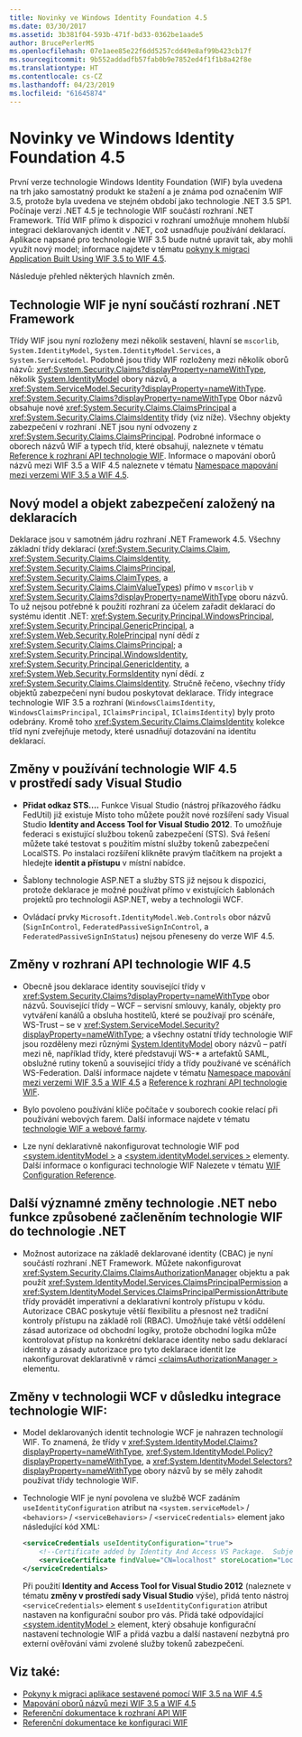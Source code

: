 ```yaml
---
title: Novinky ve Windows Identity Foundation 4.5
ms.date: 03/30/2017
ms.assetid: 3b381f04-593b-471f-bd33-0362be1aade5
author: BrucePerlerMS
ms.openlocfilehash: 07e1aee85e22f6dd5257cdd49e8af99b423cb17f
ms.sourcegitcommit: 9b552addadfb57fab0b9e7852ed4f1f1b8a42f8e
ms.translationtype: HT
ms.contentlocale: cs-CZ
ms.lasthandoff: 04/23/2019
ms.locfileid: "61645874"
---
```

# <a name="whats-new-in-windows-identity-foundation-45"></a>Novinky ve Windows Identity Foundation 4.5
První verze technologie Windows Identity Foundation (WIF) byla uvedena na trh jako samostatný produkt ke stažení a je známa pod označením WIF 3.5, protože byla uvedena ve stejném období jako technologie .NET 3.5 SP1. Počínaje verzí .NET 4.5 je technologie WIF součástí rozhraní .NET Framework. Tříd WIF přímo k dispozici v rozhraní umožňuje mnohem hlubší integraci deklarovaných identit v .NET, což usnadňuje používání deklarací. Aplikace napsané pro technologie WIF 3.5 bude nutné upravit tak, aby mohli využít nový model; informace najdete v tématu [pokyny k migraci Application Built Using WIF 3.5 to WIF 4.5](../../../docs/framework/security/guidelines-for-migrating-an-application-built-using-wif-3-5-to-wif-4-5.md).  
  
 Následuje přehled některých hlavních změn.  
  
## <a name="wif-is-now-part-of-the-net-framework"></a>Technologie WIF je nyní součástí rozhraní .NET Framework  
 Třídy WIF jsou nyní rozloženy mezi několik sestavení, hlavní se `mscorlib`, `System.IdentityModel`, `System.IdentityModel.Services`, a `System.ServiceModel`. Podobně jsou třídy WIF rozloženy mezi několik oborů názvů: <xref:System.Security.Claims?displayProperty=nameWithType>, několik [System.IdentityModel](https://go.microsoft.com/fwlink/?LinkId=272004) obory názvů, a <xref:System.ServiceModel.Security?displayProperty=nameWithType>. <xref:System.Security.Claims?displayProperty=nameWithType> Obor názvů obsahuje nové <xref:System.Security.Claims.ClaimsPrincipal> a <xref:System.Security.Claims.ClaimsIdentity> třídy (viz níže). Všechny objekty zabezpečení v rozhraní .NET jsou nyní odvozeny z <xref:System.Security.Claims.ClaimsPrincipal>. Podrobné informace o oborech názvů WIF a typech tříd, které obsahují, naleznete v tématu [Reference k rozhraní API technologie WIF](../../../docs/framework/security/wif-api-reference.md). Informace o mapování oborů názvů mezi WIF 3.5 a WIF 4.5 naleznete v tématu [Namespace mapování mezi verzemi WIF 3.5 a WIF 4.5](../../../docs/framework/security/namespace-mapping-between-wif-3-5-and-wif-4-5.md).  
  
## <a name="new-claims-model-and-principal-object"></a>Nový model a objekt zabezpečení založený na deklaracích  
 Deklarace jsou v samotném jádru rozhraní .NET Framework 4.5. Všechny základní třídy deklarací (<xref:System.Security.Claims.Claim>, <xref:System.Security.Claims.ClaimsIdentity>, <xref:System.Security.Claims.ClaimsPrincipal>, <xref:System.Security.Claims.ClaimTypes>, a <xref:System.Security.Claims.ClaimValueTypes>) přímo v `mscorlib` v <xref:System.Security.Claims?displayProperty=nameWithType> oboru názvů. To už nejsou potřebné k použití rozhraní za účelem zařadit deklarací do systému identit .NET: <xref:System.Security.Principal.WindowsPrincipal>, <xref:System.Security.Principal.GenericPrincipal>, a <xref:System.Web.Security.RolePrincipal> nyní dědí z <xref:System.Security.Claims.ClaimsPrincipal>; a <xref:System.Security.Principal.WindowsIdentity>, <xref:System.Security.Principal.GenericIdentity>, a <xref:System.Web.Security.FormsIdentity> nyní dědí. z <xref:System.Security.Claims.ClaimsIdentity>. Stručně řečeno, všechny třídy objektů zabezpečení nyní budou poskytovat deklarace. Třídy integrace technologie WIF 3.5 a rozhraní (`WindowsClaimsIdentity`, `WindowsClaimsPrincipal`, `IClaimsPrincipal`, `IClaimsIdentity`) byly proto odebrány. Kromě toho <xref:System.Security.Claims.ClaimsIdentity> kolekce tříd nyní zveřejňuje metody, které usnadňují dotazování na identitu deklarací.  
  
## <a name="changes-to-the-wif-45-visual-studio-experience"></a>Změny v používání technologie WIF 4.5 v prostředí sady Visual Studio  
  
- **Přidat odkaz STS....** Funkce Visual Studio (nástroj příkazového řádku FedUtil) již existuje Místo toho můžete použít nové rozšíření sady Visual Studio **Identity and Access Tool for Visual Studio 2012**. To umožňuje federaci s existující službou tokenů zabezpečení (STS). Svá řešení můžete také testovat s použitím místní služby tokenů zabezpečení LocalSTS. Po instalaci rozšíření klikněte pravým tlačítkem na projekt a hledejte **identit a přístupu** v místní nabídce.  
  
- Šablony technologie ASP.NET a služby STS již nejsou k dispozici, protože deklarace je možné používat přímo v existujících šablonách projektů pro technologii ASP.NET, weby a technologii WCF.  
  
- Ovládací prvky `Microsoft.IdentityModel.Web.Controls` obor názvů (`SignInControl`, `FederatedPassiveSignInControl`, a `FederatedPassiveSignInStatus`) nejsou přeneseny do verze WIF 4.5.  
  
## <a name="changes-to-the-wif-45-api"></a>Změny v rozhraní API technologie WIF 4.5  
  
- Obecně jsou deklarace identity související třídy v <xref:System.Security.Claims?displayProperty=nameWithType> obor názvů. Související třídy – WCF – servisní smlouvy, kanály, objekty pro vytváření kanálů a obsluha hostitelů, které se používají pro scénáře, WS-Trust – se v <xref:System.ServiceModel.Security?displayProperty=nameWithType>; a všechny ostatní třídy technologie WIF jsou rozděleny mezi různými [System.IdentityModel](https://go.microsoft.com/fwlink/?LinkId=272004) obory názvů – patří mezi ně, například třídy, které představují WS-* a artefaktů SAML, obslužné rutiny tokenů a související třídy a třídy používané ve scénářích WS-Federation. Další informace najdete v tématu [Namespace mapování mezi verzemi WIF 3.5 a WIF 4.5](../../../docs/framework/security/namespace-mapping-between-wif-3-5-and-wif-4-5.md) a [Reference k rozhraní API technologie WIF](../../../docs/framework/security/wif-api-reference.md).  
  
- Bylo povoleno používání klíče počítače v souborech cookie relací při používání webových farem. Další informace najdete v tématu [technologie WIF a webové farmy](../../../docs/framework/security/wif-and-web-farms.md).  
  
- Lze nyní deklarativně nakonfigurovat technologie WIF pod [ \<system.identityModel >](../../../docs/framework/configure-apps/file-schema/windows-identity-foundation/system-identitymodel.md) a [ \<system.identityModel.services >](../../../docs/framework/configure-apps/file-schema/windows-identity-foundation/system-identitymodel-services.md) elementy. Další informace o konfiguraci technologie WIF Nalezete v tématu [WIF Configuration Reference](../../../docs/framework/security/wif-configuration-reference.md).  
  
## <a name="other-notable-net-changes-or-features-that-are-caused-by-the-integration-of-wif-into-net"></a>Další významné změny technologie .NET nebo funkce způsobené začleněním technologie WIF do technologie .NET  
  
- Možnost autorizace na základě deklarované identity (CBAC) je nyní součástí rozhraní .NET Framework. Můžete nakonfigurovat <xref:System.Security.Claims.ClaimsAuthorizationManager> objektu a pak použít <xref:System.IdentityModel.Services.ClaimsPrincipalPermission> a <xref:System.IdentityModel.Services.ClaimsPrincipalPermissionAttribute> třídy provádět imperativní a deklarativní kontroly přístupu v kódu. Autorizace CBAC poskytuje větší flexibilitu a přesnost než tradiční kontroly přístupu na základě rolí (RBAC). Umožňuje také větší oddělení zásad autorizace od obchodní logiky, protože obchodní logika může kontrolovat přístup na konkrétní deklarace identity nebo sadu deklarací identity a zásady autorizace pro tyto deklarace identit lze nakonfigurovat deklarativně v rámci [ \<claimsAuthorizationManager >](../../../docs/framework/configure-apps/file-schema/windows-identity-foundation/claimsauthorizationmanager.md) elementu.  
  
## <a name="wcf-changes-as-a-result-of-wif-integration"></a>Změny v technologii WCF v důsledku integrace technologie WIF:  
  
- Model deklarovaných identit technologie WCF je nahrazen technologií WIF. To znamená, že třídy v <xref:System.IdentityModel.Claims?displayProperty=nameWithType>, <xref:System.IdentityModel.Policy?displayProperty=nameWithType>, a <xref:System.IdentityModel.Selectors?displayProperty=nameWithType> obory názvů by se měly zahodit používat třídy technologie WIF.  
  
- Technologie WIF je nyní povolena ve službě WCF zadáním `useIdentityConfiguration` atribut na `<system.serviceModel>` / `<behaviors>` / `<serviceBehaviors>` / `<serviceCredentials>` element jako následující kód XML:  
  
    ```xml  
    <serviceCredentials useIdentityConfiguration="true">  
        <!--Certificate added by Identity And Access VS Package.  Subject='CN=localhost', Issuer='CN=localhost'. Make sure you have this certificate installed. The Identity and Access tool does not install this certificate.-->  
        <serviceCertificate findValue="CN=localhost" storeLocation="LocalMachine" storeName="My" x509FindType="FindBySubjectDistinguishedName" />  
    </serviceCredentials>  
    ```  
  
     Při použití **Identity and Access Tool for Visual Studio 2012** (naleznete v tématu **změny v prostředí sady Visual Studio** výše), přidá tento nástroj `<serviceCredentials>` element s `useIdentityConfiguration` atribut nastaven na konfigurační soubor pro vás. Přidá také odpovídající [ \<system.identityModel >](../../../docs/framework/configure-apps/file-schema/windows-identity-foundation/system-identitymodel.md) element, který obsahuje konfigurační nastavení technologie WIF a přidá vazbu a další nastavení nezbytná pro externí ověřování vámi zvolené služby tokenů zabezpečení.  
  
## <a name="see-also"></a>Viz také:

- [Pokyny k migraci aplikace sestavené pomocí WIF 3.5 na WIF 4.5](../../../docs/framework/security/guidelines-for-migrating-an-application-built-using-wif-3-5-to-wif-4-5.md)
- [Mapování oborů názvů mezi WIF 3.5 a WIF 4.5](../../../docs/framework/security/namespace-mapping-between-wif-3-5-and-wif-4-5.md)
- [Referenční dokumentace k rozhraní API WIF](../../../docs/framework/security/wif-api-reference.md)
- [Referenční dokumentace ke konfiguraci WIF](../../../docs/framework/security/wif-configuration-reference.md)
